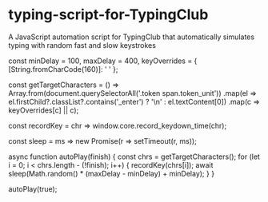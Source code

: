 # typing-script-for-TypingClub
A JavaScript automation script for TypingClub that automatically simulates typing with random fast and slow keystrokes


const minDelay = 100, maxDelay = 400, keyOverrides = { [String.fromCharCode(160)]: ' ' };

const getTargetCharacters = () => Array.from(document.querySelectorAll('.token span.token_unit'))
  .map(el => el.firstChild?.classList?.contains('_enter') ? '\n' : el.textContent[0])
  .map(c => keyOverrides[c] || c);

const recordKey = chr => window.core.record_keydown_time(chr);

const sleep = ms => new Promise(r => setTimeout(r, ms));

async function autoPlay(finish) {
  const chrs = getTargetCharacters();
  for (let i = 0; i < chrs.length - (!finish); i++) {
    recordKey(chrs[i]);
    await sleep(Math.random() * (maxDelay - minDelay) + minDelay);
  }
}

autoPlay(true);
